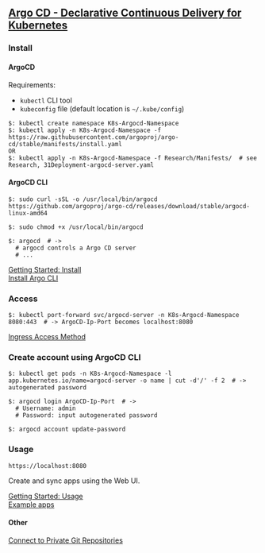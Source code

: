 ## [Argo CD - Declarative Continuous Delivery for Kubernetes](https://argoproj.github.io/projects/argo-cd)

### Install

#### ArgoCD

Requirements:
* `kubectl` CLI tool  
* `kubeconfig` file (default location is `~/.kube/config`)  

```
$: kubectl create namespace K8s-Argocd-Namespace
$: kubectl apply -n K8s-Argocd-Namespace -f https://raw.githubusercontent.com/argoproj/argo-cd/stable/manifests/install.yaml
OR
$: kubectl apply -n K8s-Argocd-Namespace -f Research/Manifests/  # see Research, 31Deployment-argocd-server.yaml
```

#### ArgoCD CLI

```
$: sudo curl -sSL -o /usr/local/bin/argocd https://github.com/argoproj/argo-cd/releases/download/stable/argocd-linux-amd64

$: sudo chmod +x /usr/local/bin/argocd

$: argocd  # ->
  # argocd controls a Argo CD server
  # ...
```

[Getting Started: Install](Docs/GettingStarted)  
[Install Argo CLI](Docs/InstallArgoCLI)  

### Access

```
$: kubectl port-forward svc/argocd-server -n K8s-Argocd-Namespace 8080:443  # -> ArgoCD-Ip-Port becomes localhost:8080
```

[Ingress Access Method](ArgoCD/Docs/OperatorManual/IngressConfig)

### Create account using ArgoCD CLI

```
$: kubectl get pods -n K8s-Argocd-Namespace -l app.kubernetes.io/name=argocd-server -o name | cut -d'/' -f 2  # -> autogenerated password

$: argocd login ArgoCD-Ip-Port  # ->
  # Username: admin
  # Password: input autogenerated password

$: argocd account update-password
```

### Usage

```
https://localhost:8080
```

Create and sync apps using the Web UI.  

[Getting Started: Usage](Docs/GettingStarted)  
[Example apps](Other/ArgoCDExampleApps)  

#### Other

[Connect to Private Git Repositories](Docs/UserGuide/PrivateRepository)  
